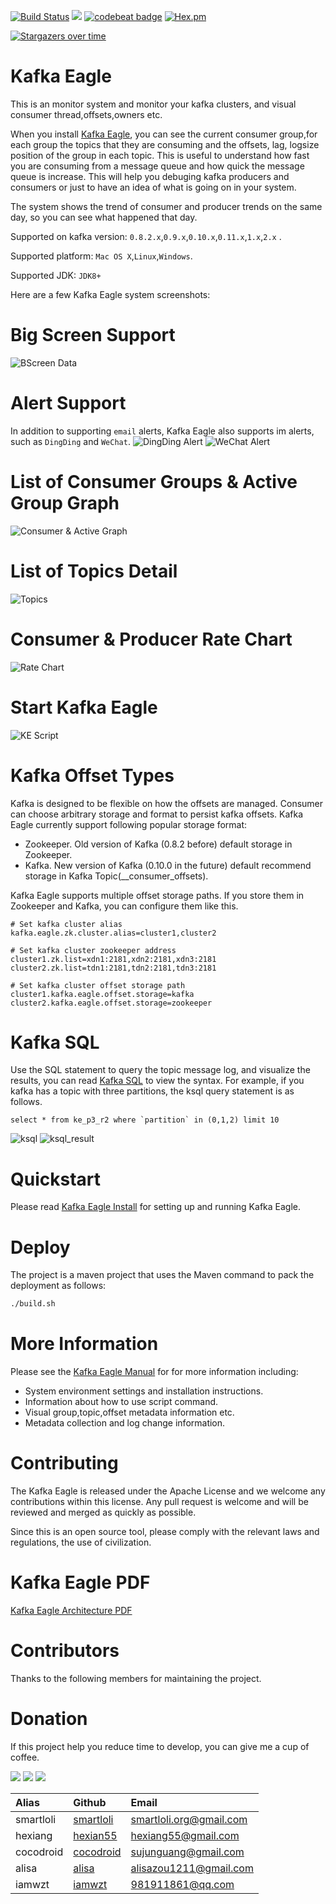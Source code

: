 [![Build Status](https://travis-ci.org/smartloli/kafka-eagle.svg?branch=master)](https://travis-ci.org/smartloli/kafka-eagle)
![](https://img.shields.io/badge/language-java-orange.svg)
[![codebeat badge](https://codebeat.co/badges/bf22a7b2-76ac-4aba-b840-00328841d9e3)](https://codebeat.co/projects/github-com-smartloli-kafka-eagle-master)
[![Hex.pm](https://img.shields.io/hexpm/l/plug.svg)](https://github.com/smartloli/kafka-eagle/blob/master/LICENSE)

[![Stargazers over time](https://starchart.cc/smartloli/kafka-eagle.svg)](https://starchart.cc/smartloli/kafka-eagle)

# Kafka Eagle

This is an monitor system and monitor your kafka clusters, and visual consumer thread,offsets,owners etc.

When you install [Kafka Eagle](https://www.kafka-eagle.org/), you can see the current consumer group,for each group the topics that they are consuming and the offsets, lag, logsize position of the group in each topic. This is useful to understand how fast you are consuming from a message queue and how quick the message queue is increase. This will help you debuging kafka producers and consumers or just to have an idea of what is going on in your system.

The system shows the trend of consumer and producer trends on the same day, so you can see what happened that day.

Supported on kafka version: ``` 0.8.2.x ```,``` 0.9.x ```,``` 0.10.x ```,``` 0.11.x ```,``` 1.x ```,``` 2.x ``` .

Supported platform: ```Mac OS X```,```Linux```,```Windows```.

Supported JDK: ```JDK8+```

Here are a few Kafka Eagle system screenshots:

# Big Screen Support
![BScreen Data](http://www.kafka-eagle.org/images/docs/bscreen@2x.jpg)

# Alert Support
In addition to supporting ```email``` alerts, Kafka Eagle also supports im alerts, such as ```DingDing``` and ```WeChat```.
![DingDing Alert](http://www.kafka-eagle.org/images/docs/dingding_alert@2x.png)
![WeChat Alert](http://www.kafka-eagle.org/images/docs/wechat_alert@2x.png)

# List of Consumer Groups & Active Group Graph
![Consumer & Active Graph](http://www.kafka-eagle.org/images/docs/consumer@2x.png)

# List of Topics Detail
![Topics](http://www.kafka-eagle.org/images/docs/list@2x.png)

# Consumer & Producer Rate Chart
![Rate Chart](http://www.kafka-eagle.org/images/docs/consumer_rate_graph@2x.png)

# Start Kafka Eagle
![KE Script](http://www.kafka-eagle.org/images/docs/startup_v2@2x.png)

# Kafka Offset Types

Kafka is designed to be flexible on how the offsets are managed. Consumer can choose arbitrary storage and format to persist kafka offsets. Kafka Eagle currently support following popular storage format:
  * Zookeeper. Old version of Kafka (0.8.2 before) default storage in Zookeeper.
  * Kafka. New version of Kafka (0.10.0 in the future) default recommend storage in Kafka Topic(__consumer_offsets).
  
Kafka Eagle supports multiple offset storage paths. If you store them in Zookeeper and Kafka, you can configure them like this.
```
# Set kafka cluster alias
kafka.eagle.zk.cluster.alias=cluster1,cluster2

# Set kafka cluster zookeeper address
cluster1.zk.list=xdn1:2181,xdn2:2181,xdn3:2181
cluster2.zk.list=tdn1:2181,tdn2:2181,tdn3:2181

# Set kafka cluster offset storage path
cluster1.kafka.eagle.offset.storage=kafka
cluster2.kafka.eagle.offset.storage=zookeeper
```

# Kafka SQL

Use the SQL statement to query the topic message log, and visualize the results, you can read [Kafka SQL](http://www.kafka-eagle.org/articles/docs/quickstart/ksql.html) to view the syntax.
For example, if you kafka has a topic with three partitions, the ksql query statement is as follows.
```
select * from ke_p3_r2 where `partition` in (0,1,2) limit 10
```

![ksql](http://www.kafka-eagle.org/images/docs/kafka_ksql_v2@2x.png)
![ksql_result](http://www.kafka-eagle.org/images/docs/kafka_ksql_result_v2@2x.png)

# Quickstart

Please read [Kafka Eagle Install](http://www.kafka-eagle.org/articles/docs/installation/linux-macos.html) for setting up and running Kafka Eagle.

# Deploy

The project is a maven project that uses the Maven command to pack the deployment as follows:
```bash
./build.sh
```
# More Information

Please see the [Kafka Eagle Manual](http://www.kafka-eagle.org/articles/docs/documentation.html) for for more information including:
  * System environment settings and installation instructions.
  * Information about how to use script command.
  * Visual group,topic,offset metadata information etc.
  * Metadata collection and log change information.
 
# Contributing

The Kafka Eagle is released under the Apache License and we welcome any contributions within this license. Any pull request is welcome and will be reviewed and merged as quickly as possible.

Since this is an open source tool, please comply with the relevant laws and regulations, the use of civilization.

# Kafka Eagle PDF

[Kafka Eagle Architecture PDF](http://www.kafka-eagle.org/articles/docs/architecture/pdf.html)

# Contributors

Thanks to the following members for maintaining the project.

# Donation
If this project help you reduce time to develop, you can give me a cup of coffee.

[![](https://img.shields.io/badge/Donate-PayPal-green.svg)](https://www.paypal.com/paypalme/KafkaEagle)
[![](https://img.shields.io/badge/Donate-WeChat-green.svg)](http://www.kafka-eagle.org/articles/donate/pay.html)
[![](https://img.shields.io/badge/Donate-Alipay-green.svg)](http://www.kafka-eagle.org/articles/donate/pay.html)

|Alias |Github |Email |
|:-- |:-- |:-- |
|smartloli|[smartloli](https://github.com/smartloli)|smartloli.org@gmail.com|
|hexiang|[hexian55](https://github.com/hexian55)|hexiang55@gmail.com|
|cocodroid|[cocodroid](https://github.com/cocodroid)|sujunguang@gmail.com|
|alisa|[alisa](https://github.com/zoumm)|alisazou1211@gmail.com|
|iamwzt|[iamwzt](https://github.com/iamwzt)|981911861@qq.com|
